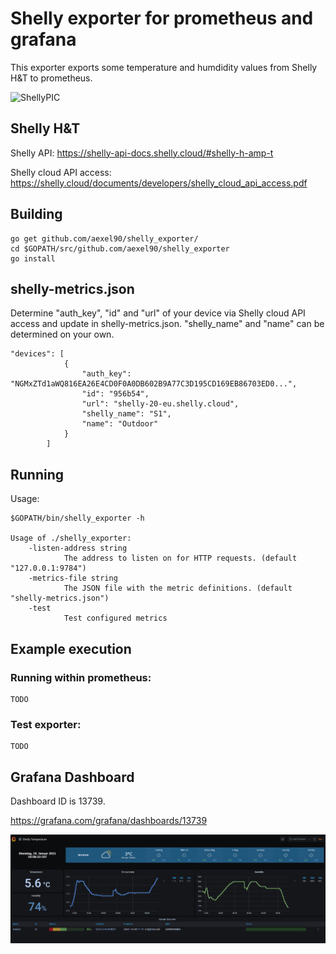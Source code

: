 # Shelly exporter for prometheus and grafana

This exporter exports some temperature and humdidity values from Shelly H&T to prometheus.

![ShellyPIC](https://shelly.cloud/wp-content/uploads/2020/06/Shelly_HT.png)

## Shelly H&T

Shelly API: https://shelly-api-docs.shelly.cloud/#shelly-h-amp-t

Shelly cloud API access: https://shelly.cloud/documents/developers/shelly_cloud_api_access.pdf

## Building

    go get github.com/aexel90/shelly_exporter/
    cd $GOPATH/src/github.com/aexel90/shelly_exporter
    go install

## shelly-metrics.json

Determine "auth_key", "id" and "url" of your device via Shelly cloud API access and update in shelly-metrics.json.
"shelly_name" and "name" can be determined on your own.

    "devices": [
                {
                    "auth_key": "NGMxZTd1aWQ816EA26E4CD0F0A0DB602B9A77C3D195CD169EB86703ED0...",
                    "id": "956b54",
                    "url": "shelly-20-eu.shelly.cloud",
                    "shelly_name": "S1",
                    "name": "Outdoor"
                }
            ]

## Running

Usage:

    $GOPATH/bin/shelly_exporter -h

    Usage of ./shelly_exporter:
        -listen-address string
                The address to listen on for HTTP requests. (default "127.0.0.1:9784")
        -metrics-file string
                The JSON file with the metric definitions. (default "shelly-metrics.json")
        -test
                Test configured metrics

## Example execution

### Running within prometheus:

    TODO

### Test exporter:

    TODO

## Grafana Dashboard

Dashboard ID is 13739.

https://grafana.com/grafana/dashboards/13739

![Grafana](https://raw.githubusercontent.com/aexel90/shelly_exporter/main/grafana/screenshot.jpg)